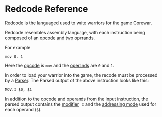 Redcode Reference
=================

Redcode is the languaged used to write warriors for the game Corewar.

Redcode resembles assembly language, with each instruction being composed of an [opcode](opcodes) and two [operands](operands).

For example

```
mov 0, 1
```

Here the [opcode](opcodes) is `mov` and the [operands](operands) are `0` and `1`.

In order to load your warrior into the game, the recode must be processed by a [Parser](parser). The Parsed output of the above instruction looks like this:

```
MOV.I $0, $1
```

In addition to the opcode and operands from the input instruction, the parsed output contains the [modifier](modifiers) `.I` and the [addressing mode](addressing_modes) used for each operand (`$`).

## 
